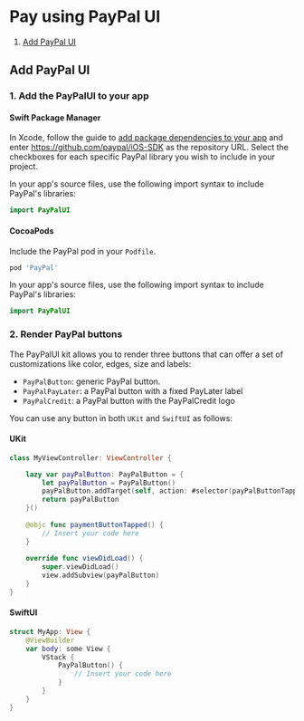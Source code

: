 # Pay using PayPal UI

1. [Add PayPal UI](#add-paypal-ui)

## Add PayPal UI

### 1. Add the PayPalUI to your app

#### Swift Package Manager

In Xcode, follow the guide to [add package dependencies to your app](https://developer.apple.com/documentation/swift_packages/adding_package_dependencies_to_your_app) and enter https://github.com/paypal/iOS-SDK as the repository URL. Select the checkboxes for each specific PayPal library you wish to include in your project.

In your app's source files, use the following import syntax to include PayPal's libraries:

```swift
import PayPalUI
```

#### CocoaPods

Include the PayPal pod in your `Podfile`.

```ruby
pod 'PayPal'
```

In your app's source files, use the following import syntax to include PayPal's libraries:

```swift
import PayPalUI
```

### 2. Render PayPal buttons
The PayPalUI kit allows you to render three buttons that can offer a set of customizations like color, edges, size and labels:
* `PayPalButton`: generic PayPal button.
* `PayPalPayLater`: a PayPal button with a fixed PayLater label
* `PayPalCredit`: a PayPal button with the PayPalCredit logo

You can use any button in both `UKit` and `SwiftUI` as follows:

#### UKit

```swift
class MyViewController: ViewController {

    lazy var payPalButton: PayPalButton = {
        let payPalButton = PayPalButton()
        payPalButton.addTarget(self, action: #selector(payPalButtonTapped), for: .touchUpInside)
        return payPalButton
    }()
    
    @objc func paymentButtonTapped() {
        // Insert your code here
    }
    
    override func viewDidLoad() {
        super.viewDidLoad()
        view.addSubview(payPalButton)
    }
}
```

#### SwiftUI

```swift
struct MyApp: View {
    @ViewBuilder
    var body: some View {
        VStack {
            PayPalButton() {
                // Insert your code here
            }
        }
    }
}
```
